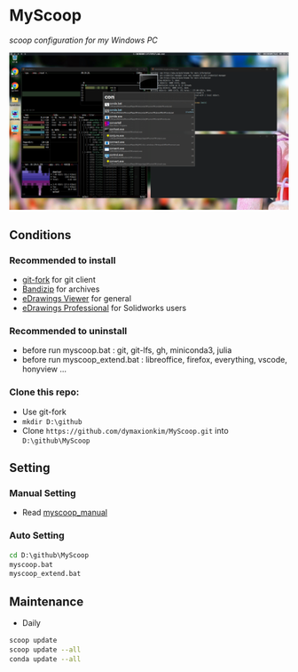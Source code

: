 # MyScoop

_scoop configuration for my Windows PC_

![GlazeWM](GlazeWM.png)

## Conditions

### Recommended to install
* [git-fork](https://git-fork.com/) for git client
* [Bandizip](https://kr.bandisoft.com/bandizip/) for archives
* [eDrawings Viewer](https://www.edrawingsviewer.com/download-edrawings) for general
* [eDrawings Professional](https://www.edrawingsviewer.com/download-edrawings) for Solidworks users

### Recommended to uninstall
* before run myscoop.bat : git, git-lfs, gh, miniconda3, julia 
* before run myscoop_extend.bat : libreoffice, firefox, everything, vscode, honyview ...

### Clone this repo:
* Use git-fork
* `mkdir D:\github`
* Clone `https://github.com/dymaxionkim/MyScoop.git` into `D:\github\MyScoop`


## Setting

### Manual Setting
* Read [myscoop_manual](myscoop_manual.md)

### Auto Setting

```cmd
cd D:\github\MyScoop
myscoop.bat
myscoop_extend.bat
```

## Maintenance

* Daily

```bash
scoop update
scoop update --all
conda update --all
```


